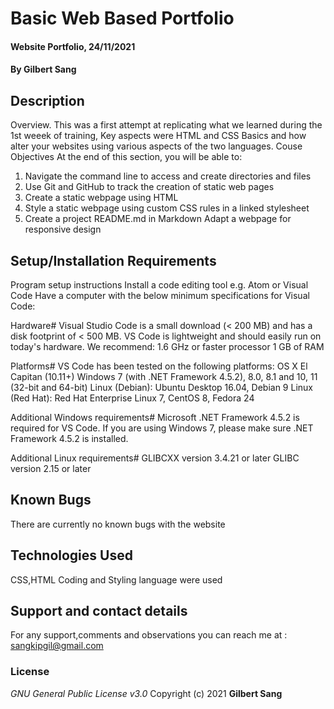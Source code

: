 #  Basic Web Based Portfolio
#### Website Portfolio, 24/11/2021
#### By **Gilbert Sang**
## Description
Overview.
This was a first attempt at replicating what we learned during the 1st weeek of training, Key aspects were
HTML and CSS Basics and how alter your websites using various aspects of the two languages.
Couse Objectives
At the end of this section, you will be able to:
1. Navigate the command line to access and create directories and files
2. Use Git and GitHub to track the creation of static web pages
3. Create a static webpage using HTML
4. Style a static webpage using custom CSS rules in a linked stylesheet
5. Create a project README.md in Markdown
Adapt a webpage for responsive design
## Setup/Installation Requirements
Program setup instructions
Install a code editing tool e.g. Atom or Visual Code
Have a computer with the below minimum specifications for Visual Code:

Hardware# 
Visual Studio Code is a small download (< 200 MB) and has a disk footprint of < 500 MB. VS Code is lightweight and should easily run on today's hardware.
We recommend:
1.6 GHz or faster processor
1 GB of RAM

Platforms#
VS Code has been tested on the following platforms:
OS X El Capitan (10.11+)
Windows 7 (with .NET Framework 4.5.2), 8.0, 8.1 and 10, 11 (32-bit and 64-bit)
Linux (Debian): Ubuntu Desktop 16.04, Debian 9
Linux (Red Hat): Red Hat Enterprise Linux 7, CentOS 8, Fedora 24

Additional Windows requirements#
Microsoft .NET Framework 4.5.2 is required for VS Code. If you are using Windows 7, please make sure .NET Framework 4.5.2 is installed.

Additional Linux requirements#
GLIBCXX version 3.4.21 or later
GLIBC version 2.15 or later
## Known Bugs
There are currently no known bugs with the website
## Technologies Used
CSS,HTML Coding and Styling language were used
## Support and contact details
For any support,comments and observations you can reach me at : sangkipgil@gmail.com
### License
*GNU General Public License v3.0*
Copyright (c) 2021 **Gilbert Sang**
